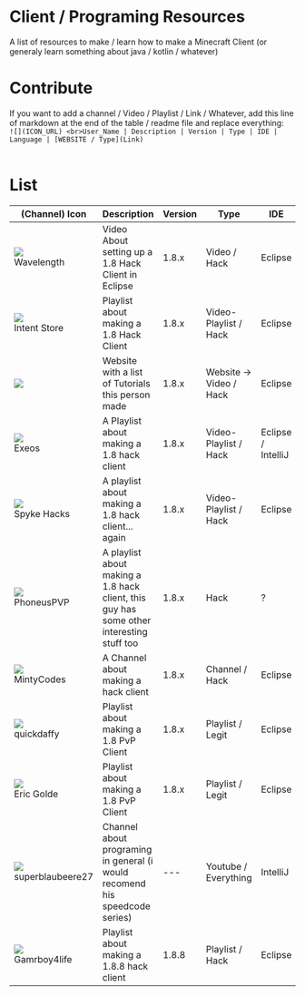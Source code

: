 # Client / Programing Resources
A list of resources to make / learn how to make a Minecraft Client (or generaly learn something about java / kotlin / whatever)


# Contribute
If you want to add a channel / Video / Playlist / Link / Whatever, add this line of markdown at the end of the table / readme file and replace everything:<br> `![](ICON_URL) <br>User_Name | Description | Version | Type | IDE | Language | [WEBSITE / Type](Link)`
<br><br>

# List
(Channel) Icon | Description | Version | Type | IDE     | Language | Link  
---------------|-------------|---------|------|---------|----------|--------
![](https://yt3.ggpht.com/ytc/AKedOLSmI173tX3mqD1G3xnvWXwzlXE8v5VNuSo37cF1=s48-c-k-c0x00ffffff-no-rj) <br>Wavelength | Video About setting up a 1.8 Hack Client in Eclipse  | 1.8.x   | Video / Hack | Eclipse | English | [Youtube](https://www.youtube.com/watch?v=LSKu_zhPKc8)
![](https://yt3.ggpht.com/ytc/AKedOLT-HCSLBGBF0ksHBb-B7-q-4pE8G1EpMZlacA5Pnw=s48-c-k-c0x00ffffff-no-rj) <br>Intent Store | Playlist about making a 1.8 Hack Client | 1.8.x | Video-Playlist / Hack | Eclipse | English | [Youtube / Playlist](https://www.youtube.com/watch?v=n33Ig58s9YQ&list=PLhgpmtS-kfPfoXwj-LlgavSXr3AoTnZ34)
![](https://www.javazoneyt.com/resources/FBASD.png) | Website with a list of Tutorials this person made | 1.8.x | Website -> Video / Hack | Eclipse | German | [Website / Youtube](https://www.javazoneyt.com/contact-us.php)
![](https://yt3.ggpht.com/RPJnVhWjHDKhKfmz6Q6aqzJCIjeso_kp_YfyT36Jh_X5uq2bH0UX0YDDTlJDD81rImi7AtiE=s88-c-k-c0x00ffffff-no-rj) <br>Exeos | A Playlist about making a 1.8 hack client | 1.8.x | Video-Playlist / Hack | Eclipse / IntelliJ | English | [Youtube / Playlist](https://www.youtube.com/watch?v=2mCopCAnr0M&list=PLIgYcIdtJA2rhKKlUFQg9-1d7E7wZekSW)
![](https://yt3.ggpht.com/ytc/AKedOLTiu0MNRj2Nem0nNVHOe487vykk3h7zJ39vWnvsvQ=s48-c-k-c0x00ffffff-no-rj) <br>Spyke Hacks | A playlist about making a 1.8 hack client... again | 1.8.x | Video-Playlist / Hack | Eclipse | English | [Youtube / Playlist](https://www.youtube.com/watch?v=Jcb4sRsuwG4&list=PL1zD73Ce7lQLERB83pbNSe0XcKjvGDZfB)
![](https://yt3.ggpht.com/ytc/AKedOLRYKe_wcKcQvoSIlvp2Ltk83nekzElSHTEXioVu=s88-c-k-c0x00ffffff-no-rj) <br>PhoneusPVP | A playlist about making a 1.8 hack client, this guy has some other interesting stuff too | 1.8.x | Hack | ? | German | [Youtube / Playlist](https://www.youtube.com/watch?v=MwcabYjsRw0&list=PLghcvf6xWA9Byvo7eXxRn5PTXULW7smh8)
![](https://yt3.ggpht.com/ytc/AKedOLQ4YdmVsHYTlBFeSwQGhhpNgvK8XtgCGnfrQW1b=s88-c-k-c0x00ffffff-no-rj) <br>MintyCodes | A Channel about making a hack client | 1.8.x | Channel / Hack | Eclipse | English | [Youtube / Channel](https://www.youtube.com/c/MintyCodes)
![](https://yt3.ggpht.com/9zWVMvjP-3cO4l1CBH8Vw-4MUvrjlC5yBVLe1Eiq00maNamXuVvR9kkmjm5DUefNA5AB2b3Y=s88-c-k-c0x00ffffff-no-rj) <br>quickdaffy | Playlist about making a 1.8 PvP Client | 1.8.x | Playlist / Legit | Eclipse | English | [Youtube / Playlist](https://www.youtube.com/watch?v=v4F4S8VDExU&list=PLs750S6WtgLNVw2zWfvSKuix6QHVuMORZ)
![](https://yt3.ggpht.com/ytc/AKedOLSz_7_PNB9c341H0ClUMC6Y1L4MeP57CFrpHB8L3Q=s48-c-k-c0x00ffffff-no-rj) <br>Eric Golde | Playlist about making a 1.8 PvP Client | 1.8.x | Playlist / Legit | Eclipse | English | [Youtube / Playlist](https://www.youtube.com/watch?v=gNBFMTE91hU&list=PLxbv-Ej1VQMQS9M2qnmEQtp-qL3xcA4ua)
![](https://yt3.ggpht.com/ytc/AKedOLS6lCaqRoyykmAwcH3za-wdEsCE8WAsBtOcORH-=s88-c-k-c0x00ffffff-no-rj) <br>superblaubeere27 | Channel about programing in general (i would recomend his speedcode series) | --- | Youtube / Everything | IntelliJ | English | [Youtube / Channel](https://www.youtube.com/c/superblaubeere27)
![](https://yt3.ggpht.com/ytc/AKedOLR-77oj6cSdOir0JgYKm0XGaLLsi69H5CBMVa7l6g=s88-c-k-c0x00ffffff-no-rj) <br>Gamrboy4life | Playlist about making a 1.8.8 hack client | 1.8.8 | Playlist / Hack | Eclipse | English | [Youtube / Playlist](https://www.youtube.com/watch?v=gAnKayOB90o&list=PLAotXNid8EBa0ZB0EQYuw5XnZdrN1C55s)
